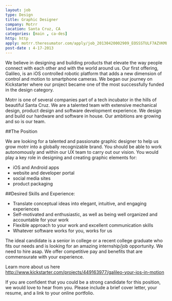 ```yaml
---
layout: job
type: Design
title: Graphic Designer
company: Motrr
location: Santa Cruz, CA
categories: [main , ca-des]
http: http
apply: motrr.theresumator.com/apply/job_20130420002909_EOSSSTULF7AZVKML/Graphic-Designer.html
post-date : 4-17-2013
---
```


We believe in designing and building products that elevate the way people connect with each other and with the world around us. Our first offering, Galileo, is an iOS controlled robotic platform that adds a new dimension of control and motion to smartphone cameras. We began our journey on Kickstarter where our project became one of the most successfully funded in the design category.

Motrr is one of several companies part of a tech incubator in the hills of beautiful Santa Cruz. We are a talented team with extensive mechanical design, product design and software development experience. We design and build our hardware and software in house. Our ambitions are growing and so is our team.

##The Position

We are looking for a talented and passionate graphic designer to help us grow motrr into a globally recognizable brand. You should be able to work autonomously and within our UX team to carry out our vision. You would play a key role in designing and creating graphic elements for:

* iOS and Android apps
* website and developer portal
* social media sites
* product packaging

##Desired Skills and Experience:

* Translate conceptual ideas into elegant, intuitive, and engaging experiences
* Self-motivated and enthusiastic, as well as being well organized and accountable for your work
* Flexible approach to your work and excellent communication skills
* Whatever software works for you, works for us

The ideal candidate is a senior in college or a recent college graduate who fits our needs and is looking for an amazing internship/job opportunity. We need to hire asap. We offer competitive pay and benefits that are commensurate with your experience.

Learn more about us here <http://www.kickstarter.com/projects/449163977/galileo-your-ios-in-motion>

If you are confident that you could be a strong candidate for this position, we would love to hear from you. Please include a brief cover letter, your resume, and a link to your online portfolio.